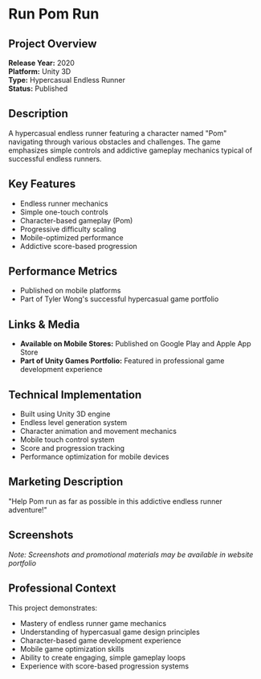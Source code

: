 # Run Pom Run

## Project Overview
**Release Year:** 2020  
**Platform:** Unity 3D  
**Type:** Hypercasual Endless Runner  
**Status:** Published  

## Description
A hypercasual endless runner featuring a character named "Pom" navigating through various obstacles and challenges. The game emphasizes simple controls and addictive gameplay mechanics typical of successful endless runners.

## Key Features
- Endless runner mechanics
- Simple one-touch controls
- Character-based gameplay (Pom)
- Progressive difficulty scaling
- Mobile-optimized performance
- Addictive score-based progression

## Performance Metrics
- Published on mobile platforms
- Part of Tyler Wong's successful hypercasual game portfolio

## Links & Media
- **Available on Mobile Stores:** Published on Google Play and Apple App Store
- **Part of Unity Games Portfolio:** Featured in professional game development experience

## Technical Implementation
- Built using Unity 3D engine
- Endless level generation system
- Character animation and movement mechanics
- Mobile touch control system
- Score and progression tracking
- Performance optimization for mobile devices

## Marketing Description
"Help Pom run as far as possible in this addictive endless runner adventure!"

## Screenshots
*Note: Screenshots and promotional materials may be available in website portfolio*

## Professional Context
This project demonstrates:
- Mastery of endless runner game mechanics
- Understanding of hypercasual game design principles
- Character-based game development experience
- Mobile game optimization skills
- Ability to create engaging, simple gameplay loops
- Experience with score-based progression systems